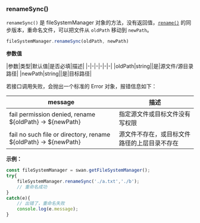 ### renameSync()

`renameSync()` 是 fileSystemManager 对象的方法，没有返回值，[`rename()`](#rename) 的同步版本，重命名文件，可以把文件从 `oldPath` 移动到 `newPath`。

```js
fileSystemManager.renameSync(oldPath, newPath)
```
**参数值**

|参数|类型|默认值|是否必填|描述|
|-|-|-|-|-|-|
|oldPath|string||是|源文件/源目录路径|
|newPath|string||是|目标路径|

若接口调用失败，会抛出一个标准的 Error 对象，报错信息如下：

| message                                    | 描述
|-|-|
| fail permission denied, rename ${oldPath} -> ${newPath}| 指定源文件或目标文件没有写权限
|fail no such file or directory, rename ${oldPath} -> ${newPath}|源文件不存在，或目标文件路径的上层目录不存在

**示例：**

```js
const fileSystemManager = swan.getFileSystemManager();
try{
    fileSystemManager.renameSync('./a.txt','./b');
    // 重命名成功
}
catch(e){
    // 出错了，重命名失败
    console.log(e.message);
}
```